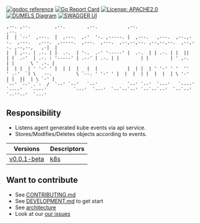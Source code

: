 [![godoc reference](https://img.shields.io/badge/godoc-reference-blue.svg)](https://pkg.go.dev/github.com/klovercloud-ci-cd/light-house-command)
[![Go Report Card](https://goreportcard.com/badge/github.com/klovercloud-ci-cd/light-house-query)](https://goreportcard.com/report/github.com/klovercloud-ci-cd/light-house-command)
[![License: APACHE2.0](https://img.shields.io/badge/License-apache2.0-green.svg)](https://opensource.org/licenses/Apache-2.0)
[![DUMELS Diagram](https://www.dumels.com/api/v1/badge/5658e0c8-5113-463b-bf13-28ff1001d8d1)](https://www.dumels.com/diagram/5658e0c8-5113-463b-bf13-28ff1001d8d1)
[![SWAGGER UI](https://img.shields.io/badge/swagger-api-green)](https://klovercloud-ci-cd.github.io/light-house-command/)

```
,--. ,--.         ,--.        ,--.           ,--.                                                                                                         ,--. 
|  | `--'  ,---.  |  ,---.  ,-'  '-. ,-----. |  ,---.   ,---.  ,--.,--.  ,---.   ,---.  ,-----.  ,---.  ,---.  ,--,--,--. ,--,--,--.  ,--,--. ,--,--,   ,-|  | 
|  | ,--. | .-. | |  .-.  | '-.  .-' '-----' |  .-.  | | .-. | |  ||  | (  .-'  | .-. : '-----' | .--' | .-. | |        | |        | ' ,-.  | |      \ ' .-. | 
|  | |  | ' '-' ' |  | |  |   |  |           |  | |  | ' '-' ' '  ''  ' .-'  `) \   --.         \ `--. ' '-' ' |  |  |  | |  |  |  | \ '-'  | |  ||  | \ `-' | 
`--' `--' .`-  /  `--' `--'   `--'           `--' `--'  `---'   `----'  `----'   `----'          `---'  `---'  `--`--`--' `--`--`--'  `--`--' `--''--'  `---'  
```

## Responsibility

- Listens agent generated kube events via api service.
- Stores/Modifies/Deletes objects according to events.

| Versions | Descriptors  |
|----------|-------------|
| [v0.0.1-beta](https://github.com/klovercloud-ci-cd/light-house-command/releases/tag/v0.0.1-beta) | [k8s](k8s/v0.0.1-beta) |


## Want to contribute

- See [CONTRIBUTING.md](markdownfiles/CONTRIBUTING.md)
- See [DEVELOPMENT.md](markdownfiles/DEVELOPMENT.md) to get start
- See [architecture](https://github.com/klovercloud-ci-cd/architecture/blob/master/README.md)
- Look at our
  [our issues](https://github.com/klovercloud-ci-cd/light-house-command/issues)